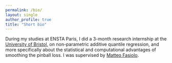 ```yaml
---
permalink: /bio/
layout: single
author_profile: true
title: "Short bio"
---
```



During my studies at ENSTA Paris, I did a 3-month research internship at the [University of Bristol](https://www.bristol.ac.uk/maths/), on non-parametric additive quantile regression, and more specifically about the statistical and computational advantages of smoothing the pinball loss. I was supervised by [Matteo Fasiolo](https://mfasiolo.github.io/).
